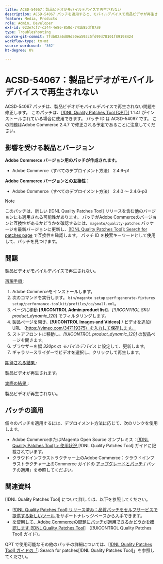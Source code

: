 ```yaml
---
title: ACSD-54067：製品ビデオがモバイルデバイスで再生されない
description: ACSD-54067 パッチを適用すると、モバイルデバイスで商品ビデオが再生されないAdobe Commerceの問題を修正できます。
feature: Media, Products
role: Admin, Developer
exl-id: 023e7cf7-c344-4e86-850d-741b85df87a9
type: Troubleshooting
source-git-commit: 7fdb02a6d89d50ea593c5fd99d78101f89198424
workflow-type: tm+mt
source-wordcount: '362'
ht-degree: 0%

---
```


# ACSD-54067：製品ビデオがモバイルデバイスで再生されない

ACSD-54067 パッチは、製品ビデオがモバイルデバイスで再生されない問題を修正します。 このパッチは、[[!DNL Quality Patches Tool (QPT)]](https://experienceleague.adobe.com/en/docs/commerce-operations/tools/quality-patches-tool/quality-patches-tool-to-self-serve-quality-patches) 1.1.41 がインストールされている場合に使用できます。 パッチ ID は ACSD-54067 です。 この問題はAdobe Commerce 2.4.7 で修正される予定であることに注意してください。

## 影響を受ける製品とバージョン

**Adobe Commerce バージョン用のパッチが作成されます。**

* Adobe Commerce（すべてのデプロイメント方法） 2.4.6-p1

**Adobe Commerce バージョンとの互換性：**

* Adobe Commerce（すべてのデプロイメント方法） 2.4.0 ～ 2.4.6-p3

>[!NOTE]
>
>このパッチは、新しい [!DNL Quality Patches Tool] リリースを含む他のバージョンにも適用される可能性があります。 パッチがAdobe Commerceのバージョンと互換性があるかどうかを確認するには、`magento/quality-patches` パッケージを最新バージョンに更新し、[[!DNL Quality Patches Tool]: Search for patches page](https://experienceleague.adobe.com/tools/commerce-quality-patches/index.html) で互換性を確認します。 パッチ ID を検索キーワードとして使用して、パッチを見つけます。

## 問題

製品ビデオがモバイルデバイスで再生されない。

<u> 再現手順 </u>:

1. Adobe Commerceをインストールします。
1. 次のコマンドを実行します。
   `bin/magento setup:perf:generate-fixtures setup/performance-toolkit/profiles/ce/small.xml`。
1. ページに移動 **[!UICONTROL Admin product list]**、*[!UICONTROL SKU product_dynamic_120]* でフィルタリングします。
1. 製品ページを開き、**[!UICONTROL Images and Videos]** / ビデオを追加/ URL （https://vimeo.com/347119375）を入力して保存します。
1. ストアフロントに移動し、*[!UICONTROL product_dynamic_120]* の製品ページを開きます。
1. ブラウザーを幅 *320px* の *モバイルデバイス* に設定して、更新します。
1. ギャラリースライダーでビデオを選択し、クリックして再生します。

<u> 期待される結果 </u>:

製品ビデオが再生されます。

<u> 実際の結果 </u>:

製品ビデオが再生されない。

## パッチの適用

個々のパッチを適用するには、デプロイメント方法に応じて、次のリンクを使用します。

* Adobe CommerceまたはMagento Open Source オンプレミス：[[!DNL Quality Patches Tool] > 使用状況 ](/help/tools/quality-patches-tool/usage.md)[!DNL Quality Patches Tool] ガイドに記載されています。
* クラウドインフラストラクチャー上のAdobe Commerce：クラウドインフラストラクチャー上のCommerce ガイドの [ アップグレードとパッチ ](https://experienceleague.adobe.com/docs/commerce-cloud-service/user-guide/develop/upgrade/apply-patches.html)/ パッチの適用」を参照してください。

## 関連資料

[!DNL Quality Patches Tool] について詳しくは、以下を参照してください。

* [[!DNL Quality Patches Tool]  リリース済み：品質パッチをセルフサービスで提供する新しいツール ](https://experienceleague.adobe.com/en/docs/commerce-operations/tools/quality-patches-tool/quality-patches-tool-to-self-serve-quality-patches) をサポートナレッジベースから入手できます。
* [ を使用して、Adobe Commerceの問題にパッチが適用できるかどうかを確認します  [!DNL Quality Patches Tool]](/help/tools/quality-patches-tool/patches-available-in-qpt/check-patch-for-magento-issue-with-magento-quality-patches.md) （[!UICONTROL Quality Patches Tool] ガイド）。


QPT で使用可能なその他のパッチの詳細については、[[!DNL Quality Patches Tool] ガイドの「](https://experienceleague.adobe.com/tools/commerce-quality-patches/index.html): Search for patches[!DNL Quality Patches Tool]」を参照してください。
